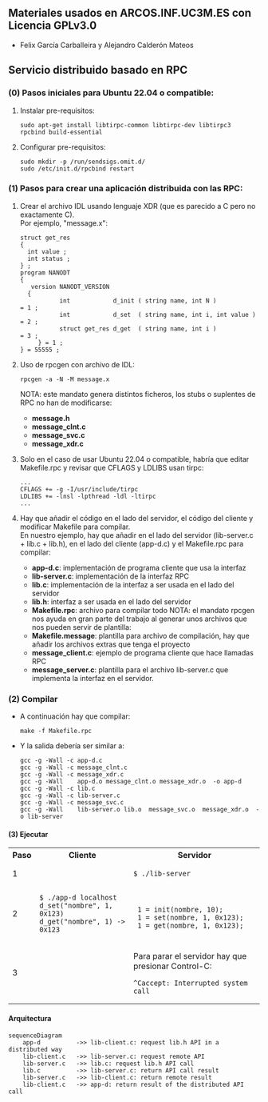 ## Materiales usados en ARCOS.INF.UC3M.ES con Licencia GPLv3.0
  * Felix García Carballeira y Alejandro Calderón Mateos

## Servicio distribuido basado en RPC

### (0) Pasos iniciales para Ubuntu 22.04 o compatible:

  1) Instalar pre-requisitos:
     ```
     sudo apt-get install libtirpc-common libtirpc-dev libtirpc3  rpcbind build-essential  
     ```
  2) Configurar pre-requisitos:
     ```
     sudo mkdir -p /run/sendsigs.omit.d/
     sudo /etc/init.d/rpcbind restart
     ```

### (1) Pasos para crear una aplicación distribuida con las RPC:

  1) Crear el archivo IDL usando lenguaje XDR (que es parecido a C pero no exactamente C). \
     Por ejemplo, "message.x":
     ```
     struct get_res 
     {
       int value ;
       int status ;
     } ;
     program NANODT
     {
      	version NANODT_VERSION
       {
		        int            d_init ( string name, int N )            = 1 ;
		        int            d_set  ( string name, int i, int value ) = 2 ;
		        struct get_res d_get  ( string name, int i )            = 3 ;
	      } = 1 ;
     } = 55555 ;
     ```

  2) Uso de rpcgen con archivo de IDL:
     ```
     rpcgen -a -N -M message.x
     ```
     NOTA: este mandato genera distintos ficheros, los stubs o suplentes de RPC no han de modificarse:
     * **message.h**
     * **message_clnt.c**
     * **message_svc.c**
     * **message_xdr.c**

  3) Solo en el caso de usar Ubuntu 22.04 o compatible, habría que editar Makefile.rpc y revisar que CFLAGS y LDLIBS usan tirpc:
     ```
     ...
     CFLAGS += -g -I/usr/include/tirpc
     LDLIBS += -lnsl -lpthread -ldl -ltirpc
     ...
     ```

  4) Hay que añadir el código en el lado del servidor, el código del cliente y modificar Makefile para compilar. \
     En nuestro ejemplo, hay que añadir en el lado del servidor (lib-server.c + lib.c + lib.h), en el lado del cliente (app-d.c) y el Makefile.rpc para compilar:
     * **app-d.c**: implementación de programa cliente que usa la interfaz
     * **lib-server.c**: implementación de la interfaz RPC
     * **lib.c**: implementación de la interfaz a ser usada en el lado del servidor
     * **lib.h**: interfaz a ser usada en el lado del servidor
     * **Makefile.rpc**: archivo para compilar todo
     NOTA: el mandato rpcgen nos ayuda en gran parte del trabajo al generar unos archivos que nos pueden servir de plantilla:
     * **Makefile.message**: plantilla para archivo de compilación, hay que añadir los archivos extras que tenga el proyecto
     * **message_client.c**: ejemplo de programa cliente que hace llamadas RPC
     * **message_server.c**: plantilla para el archivo lib-server.c que implementa la interfaz en el servidor.


### (2) Compilar

* A continuación hay que compilar:
  ```
  make -f Makefile.rpc
  ```

* Y la salida debería ser similar a:
  ```
  gcc -g -Wall -c app-d.c
  gcc -g -Wall -c message_clnt.c
  gcc -g -Wall -c message_xdr.c
  gcc -g -Wall    app-d.o message_clnt.o message_xdr.o  -o app-d 
  gcc -g -Wall -c lib.c
  gcc -g -Wall -c lib-server.c
  gcc -g -Wall -c message_svc.c
  gcc -g -Wall    lib-server.o lib.o  message_svc.o  message_xdr.o  -o lib-server 
  ```

#### (3) Ejecutar

<html>
<table>
<tr><th>Paso</th><th>Cliente</th><th>Servidor</th></tr>
<tr>
<td>1</td>
<td></td>
<td>

```
$ ./lib-server
```

</td>
</tr>

<tr>
<td>2</td>
<td>

```
$ ./app-d localhost
d_set("nombre", 1, 0x123)
d_get("nombre", 1) -> 0x123
```

</td>
<td>

```

 1 = init(nombre, 10);
 1 = set(nombre, 1, 0x123);
 1 = get(nombre, 1, 0x123);
```

</td>
</tr>

<tr>
<td>3</td>
<td></td>
<td>

Para parar el servidor hay que presionar Control-C:

```
^Caccept: Interrupted system call
```

</td>
</tr>
</table>
</html>


#### Arquitectura

```mermaid
sequenceDiagram
    app-d          ->> lib-client.c: request lib.h API in a distributed way
    lib-client.c   ->> lib-server.c: request remote API
    lib-server.c   ->> lib.c: request lib.h API call
    lib.c          ->> lib-server.c: return API call result
    lib-server.c   ->> lib-client.c: return remote result
    lib-client.c   ->> app-d: return result of the distributed API call
```

